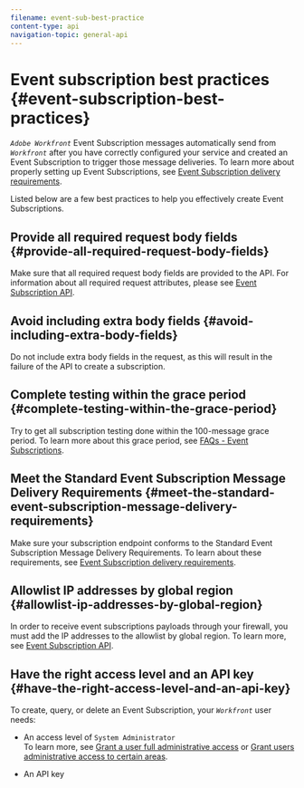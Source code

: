 ```yaml
---
filename: event-sub-best-practice
content-type: api
navigation-topic: general-api
---
```




# Event subscription best practices {#event-subscription-best-practices}

*`Adobe Workfront`* Event Subscription messages automatically send from *`Workfront`* after you have correctly configured your service and created an Event Subscription to trigger those message deliveries. To learn more about properly setting up Event Subscriptions, see [Event Subscription delivery requirements](setup-event-sub-endpoint.md).


Listed below are a few best practices to help you effectively create Event Subscriptions.


## Provide all required request body fields {#provide-all-required-request-body-fields}

Make sure that all required request body fields are provided to the API. For information about all required request attributes, please see [Event Subscription API](event-subs-api.md).


## Avoid including extra body fields {#avoid-including-extra-body-fields}

Do not include extra body fields in the request, as this will result in the failure of the API to create a subscription.


## Complete testing within the grace period {#complete-testing-within-the-grace-period}

Try to get all subscription testing done within the 100-message grace period. To learn more about this grace period, see [FAQs - Event Subscriptions](event-subs-faq.md).


## Meet the Standard Event Subscription Message Delivery Requirements {#meet-the-standard-event-subscription-message-delivery-requirements}

Make sure your subscription endpoint conforms to the Standard Event Subscription Message Delivery Requirements. To learn about these requirements, see [Event Subscription delivery requirements](setup-event-sub-endpoint.md).


## Allowlist IP addresses by global region {#allowlist-ip-addresses-by-global-region}

In order to receive event subscriptions payloads through your firewall, you must add the IP addresses to the allowlist by global region. To learn more, see [Event Subscription API](event-subs-api.md).


## Have the right access level and an API key {#have-the-right-access-level-and-an-api-key}

To create, query, or delete an Event Subscription, your *`Workfront`* user needs:



* An access level of `System Administrator`  
  To learn more, see [Grant a user full administrative access](grant-a-user-full-administrative-access.md) or [Grant users administrative access to certain areas](grant-users-admin-access-certain-areas.md).

*  An API key


